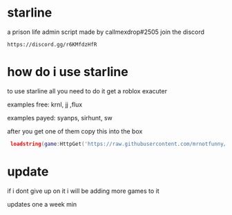 # starline
a prison life admin script made by callmexdrop#2505
join the discord
```
https://discord.gg/r6KMfdzHfR
```

 

# how do i use starline

to use starline all you need to do it get a roblox exacuter

examples free: krnl, jj ,flux

examples payed: syanps, sirhunt, sw

after you get one of them copy this into the box

```lua
 loadstring(game:HttpGet('https://raw.githubusercontent.com/mrnotfunny/starline/main/script'))()
```
# update

if i dont give up on it i will be adding more games to it 

updates one a week min
